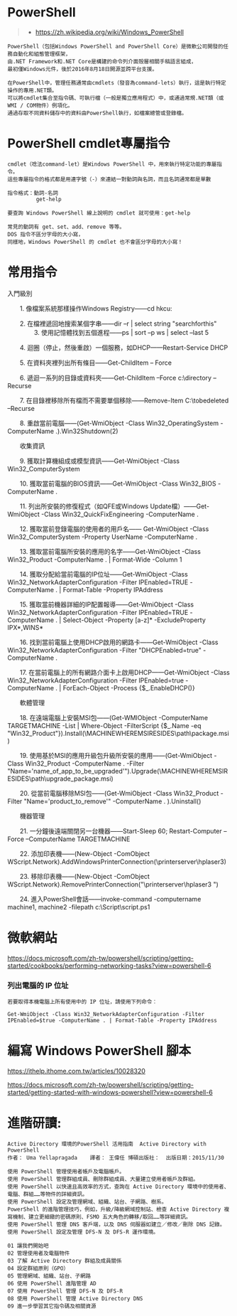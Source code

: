 # PowerShell

>* https://zh.wikipedia.org/wiki/Windows_PowerShell
```
PowerShell（包括Windows PowerShell and PowerShell Core）是微軟公司開發的任務自動化和組態管理框架，
由.NET Framework和.NET Core是構建的命令列介面殼層相關手稿語言組成，
最初僅Windows元件，後於2016年8月18日開源並跨平台支援。

在PowerShell中，管理任務通常由cmdlets（發音為command-lets）執行，這是執行特定操作的專用.NET類。
可以將cmdlet集合至指令碼、可執行檔（一般是獨立應用程式）中，或通過常規.NET類（或WMI / COM物件）例項化。
通過存取不同資料儲存中的資料由PowerShell執行，如檔案總管或登錄檔。
```
# PowerShell cmdlet專屬指令
```
cmdlet（唸法command-let）是Windows PowerShell 中，用來執行特定功能的專屬指令。
這些專屬指令的格式都是用連字號（-）來連結一對動詞與名詞，而且名詞通常都是單數

指令格式：動詞-名詞
         get-help

要查詢 Windows PowerShell 線上說明的 cmdlet 就可使用：get-help

常見的動詞有 get、set、add、remove 等等。
DOS 指令不區分字母的大小寫，
同樣地，Windows PowerShell 的 cmdlet 也不會區分字母的大小寫！
```
# 常用指令

入門級別

　　1. 像檔案系統那樣操作Windows Registry——cd hkcu:

　　2. 在檔裡遞回地搜索某個字串——dir –r | select string "searchforthis" 
　　
　　3. 使用記憶體找到五個進程——ps | sort –p ws | select –last 5

　　4. 迴圈（停止，然後重啟）一個服務，如DHCP——Restart-Service DHCP

　　5. 在資料夾裡列出所有條目——Get-ChildItem – Force

　　6. 遞迴一系列的目錄或資料夾——Get-ChildItem –Force c:\directory –Recurse

　　7. 在目錄裡移除所有檔而不需要單個移除——Remove-Item C:\tobedeleted –Recurse

　　8. 重啟當前電腦——(Get-WmiObject -Class Win32_OperatingSystem -ComputerName .).Win32Shutdown(2)

　　收集資訊

　　9. 獲取計算機組成或模型資訊——Get-WmiObject -Class Win32_ComputerSystem

　　10. 獲取當前電腦的BIOS資訊——Get-WmiObject -Class Win32_BIOS -ComputerName .

　　11. 列出所安裝的修復程式（如QFE或Windows Update檔）——Get-WmiObject -Class Win32_QuickFixEngineering -ComputerName .

　　12. 獲取當前登錄電腦的使用者的用戶名—— Get-WmiObject -Class Win32_ComputerSystem -Property UserName -ComputerName .

　　13. 獲取當前電腦所安裝的應用的名字——Get-WmiObject -Class Win32_Product -ComputerName . | Format-Wide -Column 1

　　14. 獲取分配給當前電腦的IP位址——Get-WmiObject -Class Win32_NetworkAdapterConfiguration -Filter IPEnabled=TRUE -ComputerName . | Format-Table -Property IPAddress

　　15. 獲取當前機器詳細的IP配置報導——Get-WmiObject -Class Win32_NetworkAdapterConfiguration -Filter IPEnabled=TRUE -ComputerName . | Select-Object -Property [a-z]* -ExcludeProperty IPX*,WINS*

　　16. 找到當前電腦上使用DHCP啟用的網路卡——Get-WmiObject -Class Win32_NetworkAdapterConfiguration -Filter "DHCPEnabled=true" -ComputerName .

　　17. 在當前電腦上的所有網路介面卡上啟用DHCP——Get-WmiObject -Class Win32_NetworkAdapterConfiguration -Filter IPEnabled=true -ComputerName . | ForEach-Object -Process {$_.EnableDHCP()}

　　軟體管理

　　18. 在遠端電腦上安裝MSI包——(Get-WMIObject -ComputerName TARGETMACHINE -List | Where-Object -FilterScript {$_.Name -eq "Win32_Product"}).Install(\\MACHINEWHEREMSIRESIDES\path\package.msi)

　　19. 使用基於MSI的應用升級包升級所安裝的應用——(Get-WmiObject -Class Win32_Product -ComputerName . -Filter "Name='name_of_app_to_be_upgraded'").Upgrade(\\MACHINEWHEREMSIRESIDES\path\upgrade_package.msi)

　　20. 從當前電腦移除MSI包——(Get-WmiObject -Class Win32_Product -Filter "Name='product_to_remove'" -ComputerName . ).Uninstall()

　　機器管理

　　21. 一分鐘後遠端關閉另一台機器——Start-Sleep 60; Restart-Computer –Force –ComputerName TARGETMACHINE

　　22. 添加印表機——(New-Object -ComObject WScript.Network).AddWindowsPrinterConnection(\\printerserver\hplaser3)

　　23. 移除印表機——(New-Object -ComObject WScript.Network).RemovePrinterConnection("\\printerserver\hplaser3 ")

　　24. 進入PowerShell會話——invoke-command -computername machine1, machine2 -filepath c:\Script\script.ps1


# 微軟網站

https://docs.microsoft.com/zh-tw/powershell/scripting/getting-started/cookbooks/performing-networking-tasks?view=powershell-6

### 列出電腦的 IP 位址
```
若要取得本機電腦上所有使用中的 IP 位址，請使用下列命令︰

Get-WmiObject -Class Win32_NetworkAdapterConfiguration -Filter IPEnabled=$true -ComputerName . | Format-Table -Property IPAddress

```

# 編寫 Windows PowerShell 腳本

https://ithelp.ithome.com.tw/articles/10028320

https://docs.microsoft.com/zh-tw/powershell/scripting/getting-started/getting-started-with-windows-powershell?view=powershell-6

# 進階研讀:
```
Active Directory 環境的PowerShell 活用指南  Active Directory with PowerShell
作者： Uma Yellapragada    譯者： 王偉任 博碩出版社：  出版日期：2015/11/30
```
```
使用 PowerShell 管理使用者帳戶及電腦帳戶。
使用 PowerShell 管理群組成員、刪除群組成員、大量建立使用者帳戶及群組。
使用 PowerShell 以快速且高效率的方式，查詢在 Active Directory 環境中的使用者、電腦、群組……等物件的詳細資訊。
使用 PowerShell 設定及管理網域、組織、站台、子網路、樹系。
PowerShell 的進階管理技巧，例如，升級/降級網域控制站、檢查 Active Directory 複寫機制、建立更細緻的密碼原則、FSMO 五大角色的轉移/取回……等詳細資訊。
使用 PowerShell 管理 DNS 客戶端，以及 DNS 伺服器如建立／修改／刪除 DNS 記錄。
使用 PowerShell 設定及管理 DFS-N 及 DFS-R 運作環境。
```
```
01 讓我們開始吧
02 管理使用者及電腦物件
03 了解 Active Directory 群組及成員關係
04 設定群組原則（GPO）
05 管理網域、組織、站台、子網路
06 使用 PowerShell 進階管理 AD
07 使用 PowerShell 管理 DFS-N 及 DFS-R
08 使用 PowerShell 管理 Active Directory DNS
09 進一步學習其它指令碼及相關資源
```
